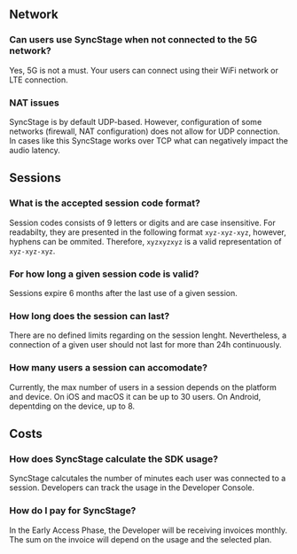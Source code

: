 ## Network

### Can users use SyncStage when not connected to the 5G network?
Yes, 5G is not a must. Your users can connect using their WiFi network or LTE connection.

### NAT issues
SyncStage is by default UDP-based. However, configuration of some networks (firewall, NAT configuration) does not allow for UDP connection. In cases like this SyncStage works over TCP what can negatively impact the audio latency.


## Sessions

### What is the accepted session code format?
Session codes consists of 9 letters or digits and are case insensitive. For readabilty, they are presented in the following format `xyz-xyz-xyz`, however, hyphens can be ommited. Therefore, `xyzxyzxyz` is a valid representation of `xyz-xyz-xyz`.

### For how long a given session code is valid?
Sessions expire 6 months after the last use of a given session.
 
### How long does the session can last?
There are no defined limits regarding on the session lenght. Nevertheless, a connection of a given user should not last for more than 24h continuously. 

### How many users a session can accomodate?
Currently, the max number of users in a session depends on the platform and device.
On iOS and macOS it can be up to 30 users. On Android, depentding on the device, up to 8.


## Costs
### How does SyncStage calculate the SDK usage?
SyncStage calcutales the number of minutes each user was connected to a session. Developers can track the usage in the Developer Console. 

### How do I pay for SyncStage?
In the Early Access Phase, the Developer will be receiving invoices monthly. The sum on the invoice will depend on the usage and the selected plan.

